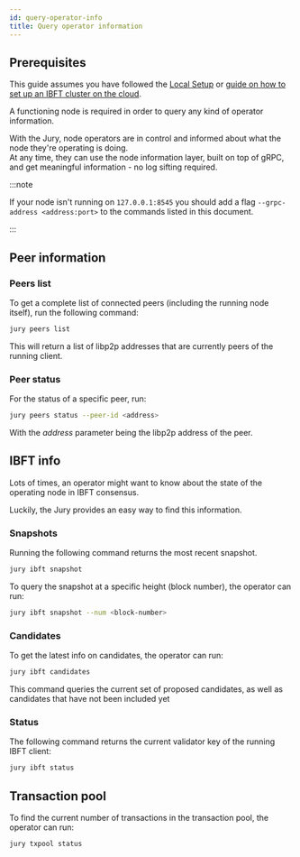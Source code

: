```yaml
---
id: query-operator-info
title: Query operator information
---
```


## Prerequisites

This guide assumes you have followed the [Local Setup](/docs/get-started/set-up-ibft-locally) or [guide on how to set up an IBFT cluster on the cloud](/docs/get-started/set-up-ibft-on-the-cloud).

A functioning node is required in order to query any kind of operator information.

With the Jury, node operators are in control and informed about what the node they're operating is doing.<br />
At any time, they can use the node information layer, built on top of gRPC, and get meaningful information - no log sifting required.

:::note

If your node isn't running on `127.0.0.1:8545` you should add a flag `--grpc-address <address:port>` to the commands listed in this document.

:::

## Peer information

### Peers list

To get a complete list of connected peers (including the running node itself), run the following command:
````bash
jury peers list
````

This will return a list of libp2p addresses that are currently peers of the running client.

### Peer status

For the status of a specific peer, run:
````bash
jury peers status --peer-id <address>
````
With the *address* parameter being the libp2p address of the peer.

## IBFT info

Lots of times, an operator might want to know about the state of the operating node in IBFT consensus.

Luckily, the Jury provides an easy way to find this information.

### Snapshots

Running the following command returns the most recent snapshot.
````bash
jury ibft snapshot
````
To query the snapshot at a specific height (block number), the operator can run:
````bash
jury ibft snapshot --num <block-number>
````

### Candidates

To get the latest info on candidates, the operator can run:
````bash
jury ibft candidates
````
This command queries the current set of proposed candidates, as well as candidates that have not been included yet

### Status

The following command returns the current validator key of the running IBFT client:
````bash
jury ibft status
````

## Transaction pool

To find the current number of transactions in the transaction pool, the operator can run:
````bash
jury txpool status
````
